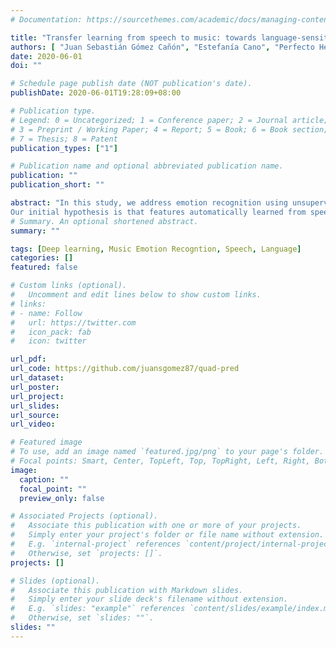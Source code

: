 ```yaml
---
# Documentation: https://sourcethemes.com/academic/docs/managing-content/

title: "Transfer learning from speech to music: towards language-sensitive emotion recognition models"
authors: [ "Juan Sebastián Gómez Cañón", "Estefanía Cano", "Perfecto Herrera", "Emilia Gómez"]
date: 2020-06-01
doi: ""

# Schedule page publish date (NOT publication's date).
publishDate: 2020-06-01T19:28:09+08:00

# Publication type.
# Legend: 0 = Uncategorized; 1 = Conference paper; 2 = Journal article;
# 3 = Preprint / Working Paper; 4 = Report; 5 = Book; 6 = Book section;
# 7 = Thesis; 8 = Patent
publication_types: ["1"]

# Publication name and optional abbreviated publication name.
publication: ""
publication_short: ""

abstract: "In this study, we address emotion recognition using unsupervised feature learning from speech data, and test its transferability to music. Our approach is to pre-train models using speech in English and Mandarin, and then fine-tune them with excerpts of music labeled with categories of emotion. 
Our initial hypothesis is that features automatically learned from speech should be transferable to music. Namely, we expect  the intra-linguistic setting (e.g., pre-training on speech in English and fine-tuning on music in English) should result in improved performance over the cross-linguistic setting (e.g., pre-training on speech in English and fine-tuning on music in Mandarin). Our results confirm previous research on cross-domain transferability, and encourage research towards language-sensitive Music Emotion Recognition (MER) models." 
# Summary. An optional shortened abstract.
summary: ""

tags: [Deep learning, Music Emotion Recogntion, Speech, Language]
categories: []
featured: false

# Custom links (optional).
#   Uncomment and edit lines below to show custom links.
# links:
# - name: Follow
#   url: https://twitter.com
#   icon_pack: fab
#   icon: twitter

url_pdf: 
url_code: https://github.com/juansgomez87/quad-pred
url_dataset:
url_poster:
url_project:
url_slides:
url_source:
url_video:

# Featured image
# To use, add an image named `featured.jpg/png` to your page's folder. 
# Focal points: Smart, Center, TopLeft, Top, TopRight, Left, Right, BottomLeft, Bottom, BottomRight.
image:
  caption: ""
  focal_point: ""
  preview_only: false

# Associated Projects (optional).
#   Associate this publication with one or more of your projects.
#   Simply enter your project's folder or file name without extension.
#   E.g. `internal-project` references `content/project/internal-project/index.md`.
#   Otherwise, set `projects: []`.
projects: []

# Slides (optional).
#   Associate this publication with Markdown slides.
#   Simply enter your slide deck's filename without extension.
#   E.g. `slides: "example"` references `content/slides/example/index.md`.
#   Otherwise, set `slides: ""`.
slides: ""
---
```

